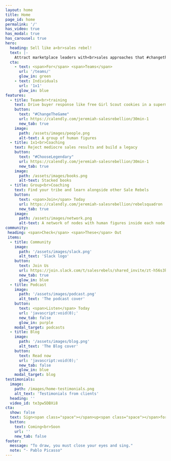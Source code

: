 ```yaml
---
layout: home
title: Home
page_id: home
permalink: '/'
has_video: true
has_modal: true
has_carousel: true
hero:
  heading: Sell like a<br>sales rebel!
  text: |-
    Attract marketplace leaders with<br>sales approaches that #changethegame
  cta:
    - text: <span>For</span> <span>Teams</span>
      url: '/teams/'
      glow_in: green
    - text: Individuals
      url: '1x1'
      glow_in: blue
features:
  - title: Team<br>training
    text: Drive buyer response like free Girl Scout cookies in a supermarket parking lot…
    button:
      text: "#ChangeTheGame"
      url: https://calendly.com/jeremiah-salesrebellion/30min-1
      new_tab: true
    image:
      path: /assets/images/people.png
      alt-text: A group of human figures
  - title: 1x1<br>Coaching
    text: Reject mediocre sales results and build a legacy
    button:
      text: "#ChooseLegendary"
      url: https://calendly.com/jeremiah-salesrebellion/30min-1
      new_tab: true
    image:
      path: /assets/images/books.png
      alt-text: Stacked books
  - title: Group<br>Coaching
    text: Find your tribe and learn alongside other Sale Rebels
    button:
      text: <span>Join</span> Today
      url: https://calendly.com/jeremiah-salesrebellion/rebelsquadron
      new_tab: true
    image:
      path: /assets/images/network.png
      alt-text: A network of nodes with human figures inside each node
community:
 heading: <span>Check</span> <span>These</span> Out
 items:
  - title: Community
    image:
      path: '/assets/images/slack.png'
      alt_text: 'Slack logo'
    button:
      text: Join Us
      url: https://join.slack.com/t/salesrebels/shared_invite/zt-h56s3k7l-GxCbQb9~Z9hvqhz8PAcqxg
      new_tab: true
      glow_in: blue
  - title: Podcast
    image:
      path: '/assets/images/podcast.png'
      alt_text: 'The podcast cover'
    button:
      text: <span>Listen</span> Today
      url: 'javascript:void(0);'
      new_tab: false
      glow_in: purple
    modal_target: podcasts
  - title: Blog
    image:
      path: '/assets/images/blog.png'
      alt_text: 'The Blog cover'
    button:
      text: Read now
      url: 'javascript:void(0);'
      new_tab: false
      glow_in: blue
    modal_target: blog
testimonials:
  image:
    path: /images/home-testimonials.png
    alt_text: 'Testimonials from clients'
  heading: ''
  video_id: te3pw5DBXi8
cta:
  show: false
  text: Sign<span class="space"></span>up<span class="space"></span>for<span class="space"></span>the<span class="space"></span>Sales<span class="space"></span>Rebellion’s<span class="space"></span>email<span class="space"></span>experience<span class="space"></span>extravaganza
  button:
    text: Coming<br>Soon
    url: ''
    new_tab: false
footer:
  message: "To draw, you must close your eyes and sing."
  note: "- Pablo Picasso"
---
```

